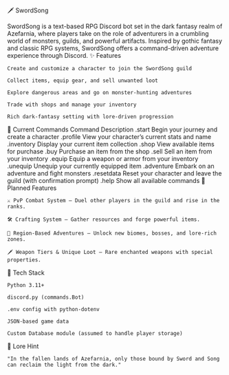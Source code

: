 🗡️ SwordSong

SwordSong is a text-based RPG Discord bot set in the dark fantasy realm of Azefarnia, where players take on the role of adventurers in a crumbling world of monsters, guilds, and powerful artifacts. Inspired by gothic fantasy and classic RPG systems, SwordSong offers a command-driven adventure experience through Discord.
✨ Features

    Create and customize a character to join the SwordSong guild

    Collect items, equip gear, and sell unwanted loot

    Explore dangerous areas and go on monster-hunting adventures

    Trade with shops and manage your inventory

    Rich dark-fantasy setting with lore-driven progression

🔮 Current Commands
Command	Description
.start	Begin your journey and create a character
.profile	View your character’s current stats and name
.inventory	Display your current item collection
.shop	View available items for purchase
.buy <item>	Purchase an item from the shop
.sell <item>	Sell an item from your inventory
.equip <item>	Equip a weapon or armor from your inventory
.unequip <item>	Unequip your currently equipped item
.adventure	Embark on an adventure and fight monsters
.resetdata	Reset your character and leave the guild (with confirmation prompt)
.help	Show all available commands
🔧 Planned Features

    ⚔️ PvP Combat System — Duel other players in the guild and rise in the ranks.

    🛠️ Crafting System — Gather resources and forge powerful items.

    🏰 Region-Based Adventures — Unlock new biomes, bosses, and lore-rich zones.

    🗡️ Weapon Tiers & Unique Loot — Rare enchanted weapons with special properties.

🐍 Tech Stack

    Python 3.11+

    discord.py (commands.Bot)

    .env config with python-dotenv

    JSON-based game data

    Custom Database module (assumed to handle player storage)

🧙 Lore Hint

    "In the fallen lands of Azefarnia, only those bound by Sword and Song can reclaim the light from the dark."
